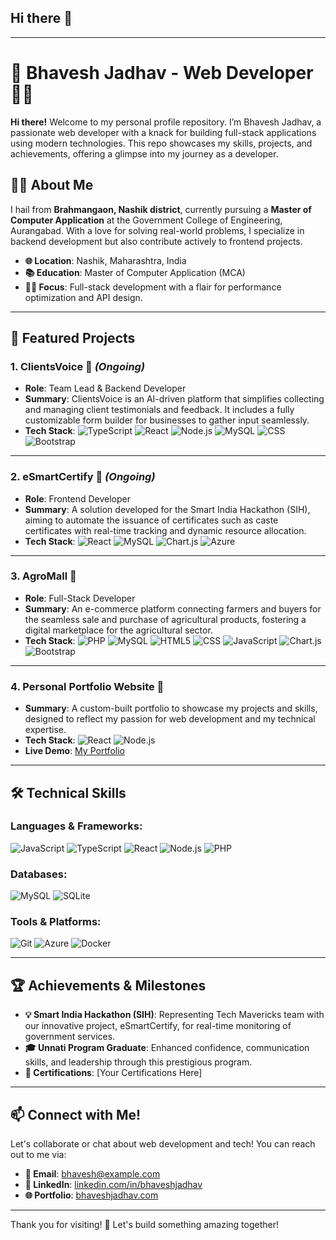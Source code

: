 ## Hi there 👋
---

# 🌟 Bhavesh Jadhav - Web Developer 👨‍💻

**Hi there!** Welcome to my personal profile repository. I’m Bhavesh Jadhav, a passionate web developer with a knack for building full-stack applications using modern technologies. This repo showcases my skills, projects, and achievements, offering a glimpse into my journey as a developer.

## 👨‍🎓 About Me
I hail from **Brahmangaon, Nashik district**, currently pursuing a **Master of Computer Application** at the Government College of Engineering, Aurangabad. With a love for solving real-world problems, I specialize in backend development but also contribute actively to frontend projects. 

- **🌐 Location**: Nashik, Maharashtra, India
- **📚 Education**: Master of Computer Application (MCA)
- **👨‍💻 Focus**: Full-stack development with a flair for performance optimization and API design.

---

## 🚀 Featured Projects

### 1. **ClientsVoice** 🎤 *(Ongoing)*
- **Role**: Team Lead & Backend Developer
- **Summary**: ClientsVoice is an AI-driven platform that simplifies collecting and managing client testimonials and feedback. It includes a fully customizable form builder for businesses to gather input seamlessly.
- **Tech Stack**: ![TypeScript](https://img.shields.io/badge/TypeScript-007ACC?style=flat-square&logo=typescript&logoColor=white) ![React](https://img.shields.io/badge/React-61DAFB?style=flat-square&logo=react&logoColor=white) ![Node.js](https://img.shields.io/badge/Node.js-339933?style=flat-square&logo=nodedotjs&logoColor=white) ![MySQL](https://img.shields.io/badge/MySQL-4479A1?style=flat-square&logo=mysql&logoColor=white) ![CSS](https://img.shields.io/badge/CSS-1572B6?style=flat-square&logo=css3&logoColor=white) ![Bootstrap](https://img.shields.io/badge/Bootstrap-7952B3?style=flat-square&logo=bootstrap&logoColor=white)

---

### 2. **eSmartCertify** 📜 *(Ongoing)*
- **Role**: Frontend Developer
- **Summary**: A solution developed for the Smart India Hackathon (SIH), aiming to automate the issuance of certificates such as caste certificates with real-time tracking and dynamic resource allocation.
- **Tech Stack**: ![React](https://img.shields.io/badge/React-61DAFB?style=flat-square&logo=react&logoColor=white) ![MySQL](https://img.shields.io/badge/MySQL-4479A1?style=flat-square&logo=mysql&logoColor=white) ![Chart.js](https://img.shields.io/badge/Chart.js-FF6384?style=flat-square&logo=chartdotjs&logoColor=white) ![Azure](https://img.shields.io/badge/Microsoft%20Azure-0089D6?style=flat-square&logo=microsoft-azure&logoColor=white)

---

### 3. **AgroMall** 🌾
- **Role**: Full-Stack Developer
- **Summary**: An e-commerce platform connecting farmers and buyers for the seamless sale and purchase of agricultural products, fostering a digital marketplace for the agricultural sector.
- **Tech Stack**: ![PHP](https://img.shields.io/badge/PHP-777BB4?style=flat-square&logo=php&logoColor=white) ![MySQL](https://img.shields.io/badge/MySQL-4479A1?style=flat-square&logo=mysql&logoColor=white) ![HTML5](https://img.shields.io/badge/HTML5-E34F26?style=flat-square&logo=html5&logoColor=white) ![CSS](https://img.shields.io/badge/CSS-1572B6?style=flat-square&logo=css3&logoColor=white) ![JavaScript](https://img.shields.io/badge/JavaScript-F7DF1E?style=flat-square&logo=javascript&logoColor=black) ![Chart.js](https://img.shields.io/badge/Chart.js-FF6384?style=flat-square&logo=chartdotjs&logoColor=white) ![Bootstrap](https://img.shields.io/badge/Bootstrap-7952B3?style=flat-square&logo=bootstrap&logoColor=white)

---

### 4. **Personal Portfolio Website** 💼
- **Summary**: A custom-built portfolio to showcase my projects and skills, designed to reflect my passion for web development and my technical expertise.
- **Tech Stack**: ![React](https://img.shields.io/badge/React-61DAFB?style=flat-square&logo=react&logoColor=white) ![Node.js](https://img.shields.io/badge/Node.js-339933?style=flat-square&logo=nodedotjs&logoColor=white)
- **Live Demo**: [My Portfolio](#)

---

## 🛠️ Technical Skills

### Languages & Frameworks:
![JavaScript](https://img.shields.io/badge/JavaScript-F7DF1E?style=flat-square&logo=javascript&logoColor=black) ![TypeScript](https://img.shields.io/badge/TypeScript-007ACC?style=flat-square&logo=typescript&logoColor=white) ![React](https://img.shields.io/badge/React-61DAFB?style=flat-square&logo=react&logoColor=white) ![Node.js](https://img.shields.io/badge/Node.js-339933?style=flat-square&logo=nodedotjs&logoColor=white) ![PHP](https://img.shields.io/badge/PHP-777BB4?style=flat-square&logo=php&logoColor=white)

### Databases:
![MySQL](https://img.shields.io/badge/MySQL-4479A1?style=flat-square&logo=mysql&logoColor=white) ![SQLite](https://img.shields.io/badge/SQLite-003B57?style=flat-square&logo=sqlite&logoColor=white)

### Tools & Platforms:
![Git](https://img.shields.io/badge/Git-F05032?style=flat-square&logo=git&logoColor=white) ![Azure](https://img.shields.io/badge/Microsoft%20Azure-0089D6?style=flat-square&logo=microsoft-azure&logoColor=white) ![Docker](https://img.shields.io/badge/Docker-2496ED?style=flat-square&logo=docker&logoColor=white)

---

## 🏆 Achievements & Milestones
- **💡 Smart India Hackathon (SIH)**: Representing Tech Mavericks team with our innovative project, eSmartCertify, for real-time monitoring of government services.
- **🎓 Unnati Program Graduate**: Enhanced confidence, communication skills, and leadership through this prestigious program.
- **📜 Certifications**: [Your Certifications Here]

---

## 📫 Connect with Me!

Let's collaborate or chat about web development and tech! You can reach out to me via:

- **📧 Email**: bhavesh@example.com
- **💼 LinkedIn**: [linkedin.com/in/bhaveshjadhav](#)
- **🌐 Portfolio**: [bhaveshjadhav.com](#)

---

Thank you for visiting! 🚀 Let's build something amazing together!

